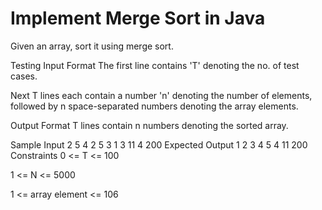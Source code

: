 <h1> Implement Merge Sort in Java </h1>

Given an array, sort it using merge sort.

Testing
Input Format
The first line contains 'T' denoting the no. of test cases.

Next T lines each contain a number 'n' denoting the number of elements, followed by n space-separated numbers denoting the array elements.

Output Format
T lines contain n numbers denoting the sorted array.

Sample Input
2
5 4 2 5 3 1
3 11 4 200
Expected Output
1 2 3 4 5
4 11 200
Constraints
0 <= T <= 100

1 <= N <= 5000

1 <= array element <= 106
